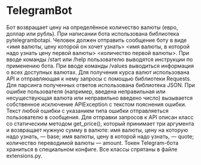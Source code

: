 # TelegramBot
Бот возвращает цену на определённое количество валюты (евро, доллар или рубль).
При написании бота использована библиотека pytelegrambotapi.
Человек должен отправить сообщение боту в виде <имя валюты, цену которой он хочет узнать> <имя валюты, в которой надо узнать цену первой валюты> <количество первой валюты>.
При вводе команды /start или /help пользователю выводятся инструкции по применению бота.
При вводе команды /values выводиться информация о всех доступных валютах.
Для получения курса валют использована API и отправляющая к нему запросы с помощью библиотеки Requests.
Для парсинга полученных ответов использована библиотека JSON.
При ошибке пользователя (например, введена неправильная или несуществующая валюта или неправильно введено число) вызывается собственное исключение APIException с текстом пояснения ошибки.
Текст любой ошибки с указанием типа ошибки отправляеться пользователю в сообщения.
Для отправки запросов к API описан класс со статическим методом get_price(), который принимает три аргумента и возвращает нужную сумму в валюте:
имя валюты, цену на которую надо узнать, — base;
имя валюты, цену в которой надо узнать, — quote;
количество переводимой валюты — amount.
Токен Telegram-бота храниться в специальном конфиге.
Все классы спрятаны в файле extensions.py.
